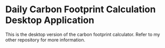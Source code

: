 # Daily Carbon Footprint Calculation Desktop Application
This is the desktop version of the carbon footprint calculator. Refer to my other repository for more information.


